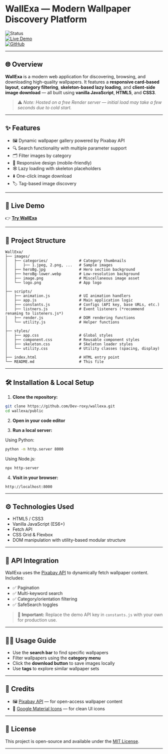 #  WallExa — Modern Wallpaper Discovery Platform

![Status](https://img.shields.io/badge/Project-Complete-green)  
[![Live Demo](https://img.shields.io/badge/View-Live-green?logo=render&logoColor=white)](https://wallexa.onrender.com)  
[![GitHub](https://img.shields.io/badge/Source-Code-blue?logo=github)](https://github.com/Dev-roxy/wallexa)

---

## 🌐 Overview

**WallExa** is a modern web application for discovering, browsing, and downloading high-quality wallpapers. It features a **responsive card-based layout**, **category filtering**, **skeleton-based lazy loading**, and **client-side image download** — all built using **vanilla JavaScript**, **HTML5**, and **CSS3**.

> ⚠️ *Note: Hosted on a free Render server — initial load may take a few seconds due to cold start.*

---

## ✨ Features

- 🖼️ Dynamic wallpaper gallery powered by Pixabay API  
- 🔍 Search functionality with multiple parameter support  
- 🗂️ Filter images by category  
- 📱 Responsive design (mobile-friendly)  
- 🕸️ Lazy loading with skeleton placeholders  
- ⬇️ One-click image download  
- 🏷️ Tag-based image discovery  

---

## 🚀 Live Demo

👉 [**Try WallExa**](https://wallexa.onrender.com)

---

## 📂 Project Structure

```
WallExa/
├── images/
│   ├── categories/              # Category thumbnails
│   │   ├── 1.jpeg, 2.png, ...   # Sample images
│   ├── heroBg.jpg               # Hero section background
│   ├── heroBg-lower.webp        # Low-resolution background
│   ├── image.png                # Miscellaneous image asset
│   └── logo.png                 # App logo
│
├── scripts/
│   ├── animation.js             # UI animation handlers
│   ├── app.js                   # Main application logic
│   ├── constants.js             # Configs (API key, base URLs, etc.)
│   ├── listners.js              # Event listeners (*recommend renaming to listeners.js*)
│   ├── render.js                # DOM rendering functions
│   └── utility.js               # Helper functions
│
├── styles/
│   ├── app.css                  # Global styles
│   ├── component.css            # Reusable component styles
│   ├── skeleton.css             # Skeleton loader styles
│   └── utility.css              # Utility classes (spacing, display)
│
├── index.html                   # HTML entry point
└── README.md                    # This file
```

---

## 🛠️ Installation & Local Setup

1. **Clone the repository:**
```bash
git clone https://github.com/Dev-roxy/wallexa.git
cd wallexa/public
```

2. **Open in your code editor**

3. **Run a local server:**

Using Python:
```bash
python -m http.server 8000
```

Using Node.js:
```bash
npx http-server
```

4. **Visit in your browser:**
```
http://localhost:8000
```

---

## ⚙️ Technologies Used

- HTML5 / CSS3
- Vanilla JavaScript (ES6+)
- Fetch API
- CSS Grid & Flexbox
- DOM manipulation with utility-based modular structure

---

## 🔗 API Integration

WallExa uses the [Pixabay API](https://pixabay.com/api/docs/) to dynamically fetch wallpaper content.  
Includes:

- ✅ Pagination  
- ✅ Multi-keyword search  
- ✅ Category/orientation filtering  
- ✅ SafeSearch toggles

> 🔐 **Important:** Replace the demo API key in `constants.js` with your own for production use.

---


## 🧑‍💻 Usage Guide

- Use the **search bar** to find specific wallpapers  
- Filter wallpapers using the **category menu**  
- Click the **download button** to save images locally  
- Use **tags** to explore similar wallpaper sets

---

## 🙏 Credits

- 🖼️ [Pixabay API](https://pixabay.com/api/docs/) — for open-access wallpaper content  
- 🎨 [Google Material Icons](https://fonts.google.com/icons) — for clean UI icons

---

## 📜 License

This project is open-source and available under the [MIT License](LICENSE).

---
